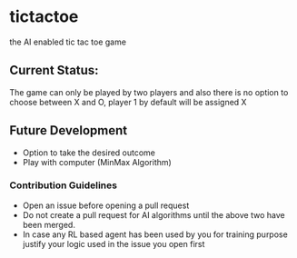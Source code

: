 # tictactoe
the AI enabled tic tac toe game

## Current Status:
The game can only be played by two players and also there is no option to choose between X and O, player 1 by default will be assigned X

## Future Development
- Option to take the desired outcome
- Play with computer (MinMax Algorithm)

### Contribution Guidelines
- Open an issue before opening a pull request
- Do not create a pull request for AI algorithms until the above two have been merged.
- In case any RL based agent has been used by you for training purpose justify your logic used in the issue you open first
